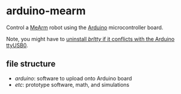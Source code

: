 # arduino-mearm

Control a [MeArm][1] robot using the [Arduino][2] microcontroller board.

Note, you might have to [uninstall *brltty* if it conflicts with the Arduino ttyUSB0][3].

## file structure

* *arduino*: software to upload onto Arduino board
* *etc*: prototype software, math, and simulations

[1]: http://mearm.com/
[2]: https://www.arduino.cc/
[3]: http://www.ladyada.net/learn/arduino/lesson0-lin.html
